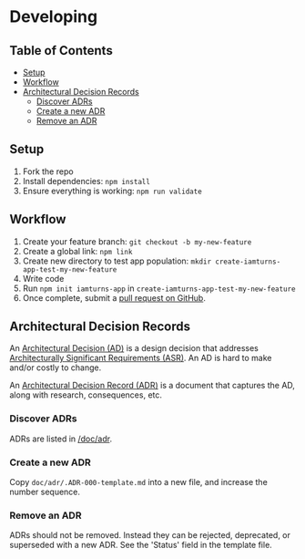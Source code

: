 # Developing

## Table of Contents

<!-- START doctoc generated TOC please keep comment here to allow auto update -->
<!-- DON'T EDIT THIS SECTION, INSTEAD RE-RUN doctoc TO UPDATE -->

- [Setup](#setup)
- [Workflow](#workflow)
- [Architectural Decision Records](#architectural-decision-records)
  - [Discover ADRs](#discover-adrs)
  - [Create a new ADR](#create-a-new-adr)
  - [Remove an ADR](#remove-an-adr)

<!-- END doctoc generated TOC please keep comment here to allow auto update -->

## Setup

1. Fork the repo
1. Install dependencies: `npm install`
1. Ensure everything is working: `npm run validate`

## Workflow

1. Create your feature branch: `git checkout -b my-new-feature`
1. Create a global link: `npm link`
1. Create new directory to test app population: `mkdir create-iamturns-app-test-my-new-feature`
1. Write code
1. Run `npm init iamturns-app` in `create-iamturns-app-test-my-new-feature`
1. Once complete, submit a [pull request on GitHub](https://github.com/iamturns/create-iamturns-app/pulls).

## Architectural Decision Records

An [Architectural Decision (AD)](https://en.wikipedia.org/wiki/Architectural_decision) is a design decision that addresses [Architecturally Significant Requirements (ASR)](https://en.wikipedia.org/wiki/Architecturally_significant_requirements). An AD is hard to make and/or costly to change.

An [Architectural Decision Record (ADR)](https://adr.github.io/) is a document that captures the AD, along with research, consequences, etc.

### Discover ADRs

ADRs are listed in [/doc/adr](/doc/adr).

### Create a new ADR

Copy `doc/adr/.ADR-000-template.md` into a new file, and increase the number sequence.

### Remove an ADR

ADRs should not be removed. Instead they can be rejected, deprecated, or superseded with a new ADR. See the 'Status' field in the template file.
